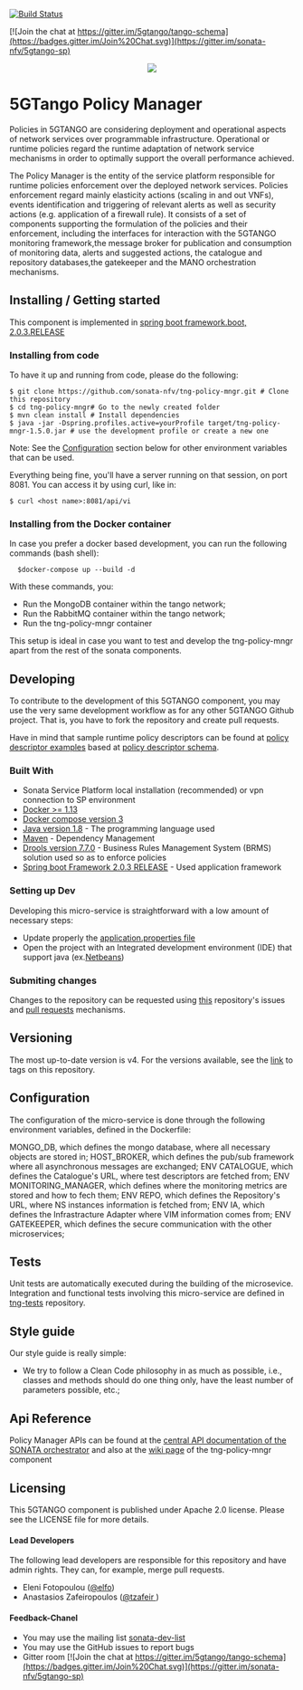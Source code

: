 [![Build Status](https://jenkins.sonata-nfv.eu/buildStatus/icon?job=tng-api-gtw/master)](https://jenkins.sonata-nfv.eu/job/tng-profiler)

[![Join the chat at https://gitter.im/5gtango/tango-schema](https://badges.gitter.im/Join%20Chat.svg)](https://gitter.im/sonata-nfv/5gtango-sp)

<p align="center"><img src="https://github.com/sonata-nfv/tng-api-gtw/wiki/images/sonata-5gtango-logo-500px.png" /></p>

# 5GTango Policy Manager

Policies in 5GTANGO are considering deployment and operational aspects of network services over programmable infrastructure. Operational or runtime policies regard the runtime adaptation of network service mechanisms in order to optimally support the overall performance achieved.

The Policy Manager is the entity of the service platform responsible for runtime policies enforcement over the deployed network services. Policies enforcement regard mainly elasticity actions (scaling in and out VNFs), events identification and triggering of relevant alerts as well as security actions (e.g. application of a firewall rule). It consists of a set of components supporting the formulation of the policies and their enforcement, including the interfaces for interaction with the 5GTANGO monitoring framework,the message broker for publication and consumption of monitoring data, alerts and suggested actions, the catalogue and repository databases,the gatekeeper and the MANO orchestration mechanisms.

## Installing / Getting started

This component is implemented in [spring boot framework.boot, 2.0.3.RELEASE ](https://spring.io/)

### Installing from code
To have it up and running from code, please do the following:
```
$ git clone https://github.com/sonata-nfv/tng-policy-mngr.git # Clone this repository
$ cd tng-policy-mngr# Go to the newly created folder
$ mvn clean install # Install dependencies
$ java -jar -Dspring.profiles.active=yourProfile target/tng-policy-mngr-1.5.0.jar # use the development profile or create a new one
```
Note: See the [Configuration](https://github.com/sonata-nfv/tng-policy-mngr/#configuration) section below for other environment variables that can be used.

Everything being fine, you'll have a server running on that session, on port 8081. You can access it by using curl, like in:
```
$ curl <host name>:8081/api/vi
```
 
### Installing from the Docker container
In case you prefer a docker based development, you can run the following commands (bash shell):
``` 
  $docker-compose up --build -d
```

With these commands, you:  

* Run the MongoDB container within the tango network;
* Run the RabbitMQ container within the tango network;
* Run the tng-policy-mngr container  
  
This setup is ideal in case you want to test and develop the tng-policy-mngr apart from the rest of the sonata components.

## Developing

To contribute to the development of this 5GTANGO component, you may use the very same development workflow as for any other 5GTANGO Github project. That is, you have to fork the repository and create pull requests.

Have in mind that sample runtime policy descriptors can be found at [policy descriptor examples](https://github.com/sonata-nfv/tng-schema/tree/master/policy-descriptor/examples) based at [policy descriptor schema](https://github.com/sonata-nfv/tng-schema/blob/master/policy-descriptor/policy-schema.yml).

###  Built With 

* Sonata Service Platform local installation (recommended) or vpn connection to SP environment 
* [Docker >= 1.13](https://www.docker.com/)
* [Docker compose version 3](https://docs.docker.com/compose/)
* [Java version 1.8](https://www.oracle.com/technetwork/java/javase/overview/java8-2100321.html) - The programming language used
* [Maven](https://maven.apache.org/) - Dependency Management
* [Drools version 7.7.0](https://www.drools.org/) - Business Rules Management System (BRMS) solution used so as to enforce policies
* [Spring boot Framework 2.0.3 RELEASE](https://spring.io/projects/spring-boot) - Used application framework

### Setting up Dev

Developing this micro-service is straightforward with a low amount of necessary steps:
* Update properly the [application.properties file](https://github.com/sonata-nfv/tng-policy-mngr/blob/master/src/main/resources/application-development.properties) 
* Open the project with an Integrated development environment (IDE) that support java (ex.[Netbeans](https://netbeans.org/))

### Submiting changes
Changes to the repository can be requested using [this](https://github.com/sonata-nfv/tng-policy-mngr/issues) repository's issues and [pull requests](https://github.com/sonata-nfv/tng-policy-mngr/pulls) mechanisms.

## Versioning
The most up-to-date version is v4. For the versions available, see the [link](https://github.com/sonata-nfv/tng-policy-mngr/releases) to tags on this repository.

## Configuration

The configuration of the micro-service is done through the following environment variables, defined in the Dockerfile:

MONGO_DB, which defines the mongo database, where all necessary objects are stored in;
HOST_BROKER, which defines the pub/sub framework where all asynchronous messages are exchanged;
ENV CATALOGUE, which defines the Catalogue's URL, where test descriptors are fetched from;
ENV MONITORING_MANAGER, which defines where the monitoring metrics are stored and how to fech them;
ENV REPO, which defines the Repository's URL, where NS instances information is fetched from;
ENV IA, which defines the Infrastracture Adapter where VIM information comes from;
ENV GATEKEEPER, which defines the secure communication with the other microservices;

## Tests
Unit tests are automatically executed during the building of the microsevice. 
Integration and functional tests involving this micro-service are defined in [tng-tests](https://github.com/sonata-nfv/tng-tests) repository.

## Style guide
Our style guide is really simple:

* We try to follow a Clean Code philosophy in as much as possible, i.e., classes and methods should do one thing only, have the least number of parameters possible, etc.;

## Api Reference 

Policy Manager APIs can be found at the  [central API documentation of the SONATA orchestrator](https://sonata-nfv.github.io/tng-doc/?urls.primaryName=5GTANGO%20POLICY%20MANAGER%20REST%20API) and also at the [wiki page](https://github.com/sonata-nfv/tng-policy-mngr/wiki/API-reference) of the tng-policy-mngr component

## Licensing

This 5GTANGO component is published under Apache 2.0 license. Please see the LICENSE file for more details.

#### Lead Developers

The following lead developers are responsible for this repository and have admin rights. They can, for example, merge pull requests.

- Eleni Fotopoulou ([@elfo](https://github.com/efotopoulou))
- Anastasios Zafeiropoulos ([@tzafeir ](https://github.com/azafeiropoulos))

#### Feedback-Chanel
* You may use the mailing list [sonata-dev-list](mailto:sonata-dev@lists.atosresearch.eu)
* You may use the GitHub issues to report bugs
* Gitter room [![Join the chat at https://gitter.im/5gtango/tango-schema](https://badges.gitter.im/Join%20Chat.svg)](https://gitter.im/sonata-nfv/5gtango-sp)

